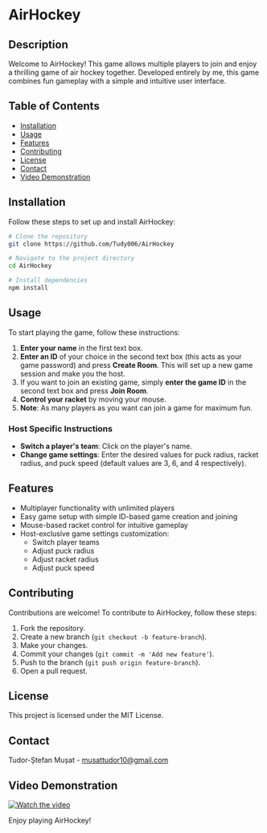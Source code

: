 # AirHockey

## Description

Welcome to AirHockey! This game allows multiple players to join and enjoy a thrilling game of air hockey together. Developed entirely by me, this game combines fun gameplay with a simple and intuitive user interface.

## Table of Contents

- [Installation](#installation)
- [Usage](#usage)
- [Features](#features)
- [Contributing](#contributing)
- [License](#license)
- [Contact](#contact)
- [Video Demonstration](#video-demonstration)

## Installation

Follow these steps to set up and install AirHockey:

```bash
# Clone the repository
git clone https://github.com/Tudy006/AirHockey

# Navigate to the project directory
cd AirHockey

# Install dependencies
npm install
```

## Usage

To start playing the game, follow these instructions:

1. **Enter your name** in the first text box.
2. **Enter an ID** of your choice in the second text box (this acts as your game password) and press **Create Room**. This will set up a new game session and make you the host.
3. If you want to join an existing game, simply **enter the game ID** in the second text box and press **Join Room**.
4. **Control your racket** by moving your mouse.
5. **Note**: As many players as you want can join a game for maximum fun.

### Host Specific Instructions

- **Switch a player's team**: Click on the player's name.
- **Change game settings**: Enter the desired values for puck radius, racket radius, and puck speed (default values are 3, 6, and 4 respectively).

## Features

- Multiplayer functionality with unlimited players
- Easy game setup with simple ID-based game creation and joining
- Mouse-based racket control for intuitive gameplay
- Host-exclusive game settings customization:
  - Switch player teams
  - Adjust puck radius
  - Adjust racket radius
  - Adjust puck speed

## Contributing

Contributions are welcome! To contribute to AirHockey, follow these steps:

1. Fork the repository.
2. Create a new branch (`git checkout -b feature-branch`).
3. Make your changes.
4. Commit your changes (`git commit -m 'Add new feature'`).
5. Push to the branch (`git push origin feature-branch`).
6. Open a pull request.

## License

This project is licensed under the MIT License.

## Contact

Tudor-Ștefan Mușat - [musattudor10@gmail.com](mailto:musattudor10@gmail.com)

## Video Demonstration

[![Watch the video](https://img.youtube.com/vi/6P9dLD3an7s/maxresdefault.jpg)](https://www.youtube.com/watch?v=6P9dLD3an7s)

Enjoy playing AirHockey!
